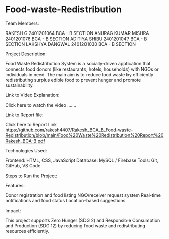 # Food-waste-Redistribution

Team Members:

RAKESH G             2401201064    BCA - B SECTION
ANURAG KUMAR MISHRA  2401201076    BCA - B SECTION
ADITIYA SHIBU        2401201047    BCA - B SECTION
LAKSHYA DANGWAL      2401201030    BCA - B SECTION



Project Description:

Food Waste Redistribution System is a socially-driven application that connects food donors (like restaurants, hotels, households) with NGOs or individuals in need. The main aim is to reduce food waste by efficiently redistributing surplus edible food to prevent hunger and promote sustainability.



Link to Video Explanation:

Click here to watch the video
.......


Link to Report file:

Click here to Report Link
https://github.com/rakesh4407/Rakesh_BCA_B_Food-waste-Redistribution/blob/main/Food%20Waste%20Redistribution%20Report%20Rakesh_BCA-B.pdf



Technologies Used:

Frontend: HTML, CSS, JavaScript
Database: MySQL / Firebase 
Tools: Git, GitHub, VS Code




Steps to Run the Project:



Features:

Donor registration and food listing
NGO/receiver request system
Real-time notifications and food status
Location-based suggestions



Impact:

This project supports Zero Hunger (SDG 2) and Responsible Consumption and Production (SDG 12) by reducing food waste and redistributing resources efficiently.
